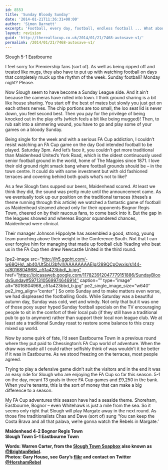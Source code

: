 ```yaml
---
id: 8553
title: 'Sunday Bloody Sunday'
date: '2014-01-21T11:36:31+00:00'
author: 'Simon Barnett'
excerpt: 'Football, every day, football, endless football ... What about just Saturday? Warren Carter doesn''t like Sunday football.'
layout: revision
guid: 'http://therealfacup.co.uk/2014/01/21/7468-autosave-v1/'
permalink: /2014/01/21/7468-autosave-v1/
---
```


Slough 5-1 Eastbourne

I feel sorry for Premiership fans (sort of). As well as being ripped off and treated like mugs, they also have to put up with watching football on days that completely muck up the rhythm of the week. Sunday football? Monday night? Please.

Now Slough seem to have become a Sunday League side. And it ain’t because the cameras have rolled into town. I think ground sharing is a bit like house sharing. You start off the best of mates but slowly you just get on each others nerves. The chip portions are too small, the loo seat lid is never down, you feel second best. Then you pay for the privilege of being knocked out in the play offs (which feels a bit like being mugged)! Then, to rub salt into a simmering wound, you have to go and play some of your games on a bloody Sunday.

Being single for the week and with a serious FA Cup addiction, I couldn’t resist watching an FA Cup game on the day God intended football to be played. Saturday 3pm. And let’s face it, you couldn’t get more traditional than Maidenhead United’s York Road, which is the oldest continuously used senior football ground in the world, home of The Magpies since 1871. I love their old ground right smack bang where football grounds should be – in the town centre. It could do with some investment but with old fashioned terraces and covering behind both goals what’s not to like?

As a few Slough fans supped our beers, Maidenhead scored. At least we think they did, the sound was pretty mute until the announcement came. As we eventually took up our position on the traditional terraces (these’s a theme running through this article) we watched a fantastic game of football as Maidenhead steamed ahead only for their opponents Bognor Regis Town, cheered on by their raucous fans, to come back into it. But the gap in the leagues showed and whereas Bognor squandered chances, Maidenhead were clinical.

Their manager Johnson Hippolyte has assembled a good, strong, young team punching above their weight in the Conference South. Not that I can ever forgive him for managing that made up football club Yeading who beat us in the FA Cup then drew Newcastle United in the third round.

\[pe2-image src=”http://lh5.ggpht.com/-w68QHs\_ab40/Ut5bU3bfyII/AAAAAAAAEIg/289QCpOwxis/s144-o/8016804968\_c51a423bbd\_b.jpg” href=”https://picasaweb.google.com/117823912047779151886/SundayBloodySunday#5971310569974646914″ caption=”” type=”image” alt=”8016804968\_c51a423bbd\_b.jpg” pe2\_single\_image\_size=”w640″ pe2\_img\_align=”center” \] So onto Sunday and to make matters even worse, we had displeased the footballing Gods. While Saturday was a beautiful autumn day, Sunday was cold, wet and windy. Not only that but it was one of those poxy super hyped Sunday football specials on the TV encouraging people to sit in the comfort of their local pub (if they still have a traditional pub to go to anymore) rather than support their local non league club. We at least ate a traditional Sunday roast to restore some balance to this crazy mixed up world.

Now by some quirk of fate, I’d seen Eastbourne Town in a previous round where they put paid to Chessington’s FA Cup world of adventure. When the draw was made all I could rather selfishly think of was wouldn’t it be better if it was in Eastbourne. As we stood freezing on the terraces, most people agreed.

Trying to play a defensive game didn’t suit the visitors and in the end it was an easy ride for Slough who are enjoying the FA Cup so far this season. 5-1 on the day, meant 13 goals in three FA Cup games and £9,250 in the bank. When you’re tenants, this is the sort of money that can make a big difference to a season.

My FA Cup adventures this season have had a seaside theme. Shoreham, Eastbourne, Bognor – even Whitehawk is just a mile from the sea. So it seems only right that Slough will play Margate away in the next round. As those fine traditionalists Chas and Dave (sort of) sung ‘You can keep the Costa Brava and all that palava, we’re gonna watch the Rebels in Margate.’

**Maidenhead 4-2 Bognor Regis Town**  
**Slough Town 5-1 Eastbourne Town**

**Words: Warren Carter, from the [Slough Town Soapbox](http://www.sloughtownsoapbox.blogspot.com/) also known as [@BrightonRebel](http://twitter.com/#%21/brightonrebel).**  
**Photos: Gary House, see Gary’s [flikr](http://www.flickr.com/photos/horshamrebel/) and contact on Twitter [@HorshamRebel](http://twitter.com/#%21/horshamrebel)**